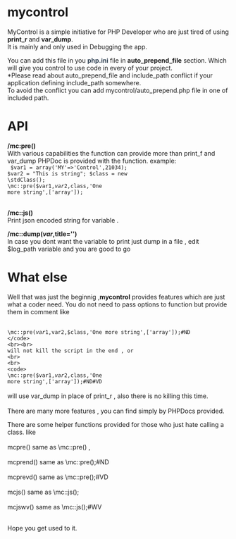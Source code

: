 # mycontrol

MyControl is a simple initiative for PHP Developer who are just tired of using <b> print_r </b> and <b>var_dump</b>.
<br>
It is mainly and only used in Debugging the app.

You can add this file in you <b style='color:#345'>php.ini</b> file in <b>auto_prepend_file</b> section.
Which will give you control to use code in every of your project. <br>
*Please read about auto_prepend_file and include_path conflict if your application defining include_path somewhere.<br>
To avoid the conflict you can add mycontrol/auto_prepend.php file in one of included path.

# API

<b>/mc:pre()</b><br/>
With various capabilities the function can provide more than print_f and var_dump
PHPDoc is provided with the function.
example:
<br>
<code>
  $var1 = array('MY'=>'Control',21034);
  $var2 = "This is string";
  $class = new \stdClass();
  \mc::pre($var1,$var2,$class,'One more string',['array']);
</code>

<br/>
<b>/mc::js()</b><br>
Print json encoded string for variable .
<br>

<b>/mc::dump($var,$title='')</b> <br>
In case you dont want the variable to print just dump in a file , edit $log_path variable and you are good to go
<br>

# What else
Well that was just the beginnig ,<b>mycontrol</b> provides features which are just what a coder need.
You do not need to pass options to function but provide them in comment like <br>
<br>
<code>
  \mc::pre($var1,$var2,$class,'One more string',['array']);#ND
</code>
<br><br>
will not kill the script in the end , or
<br>
<br>
<code>
  \mc::pre($var1,$var2,$class,'One more string',['array']);#ND#VD
</code>
<br>
<br>
will use var_dump in place of print_r , also there is no killing this time.
<br>
<br>
There are many more features , you can find simply by PHPDocs provided.

There are some helper functions provided for those who just hate calling a class.
like
<br>
<br>
mcpre() same as \mc::pre() ,
<br>
<br>
mcprend() same as \mc::pre();#ND
<br>
<br>
mcprevd() same as \mc::pre();#VD
<br>
<br>
mcjs() same as \mc::js();
<br>
<br>
mcjswv() same as \mc::js();#WV
<br>
<br>

Hope you get used to it.

